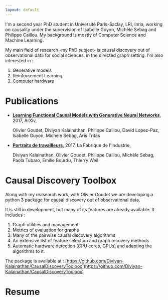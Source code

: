 ```yaml
---
layout: default
---
```


I'm a second year PhD student in Université Paris-Saclay, LRI, Inria, working on causality under the supervision of Isabelle Guyon, Michèle Sebag and Philippe Caillou. My background is mostly of Computer Science and Machine Learning.   

My main field of research -my PhD subject- is causal discovery out of observational data for social sciences, in the directed graph setting. I'm also interested in :

1. Generative models
2. Reinforcement Learning
3. Computer hardware 

# Publications

+ [**Learning Functional Causal Models with Generative Neural Networks**](https://arxiv.org/abs/1709.05321), 2017, ArXiv,

   Olivier Goudet, Diviyan Kalainathan, Philippe Caillou, David Lopez-Paz, Isabelle Guyon, Michèle Sebag, Aris Tritas

+ [**Portraits de travailleurs**](http://www.la-fabrique.fr/fr/publication/portraits-de-travailleurs-comprendre-la-qualite-de-vie-au-travail/), 2017, La Fabrique de l'Industrie,

   Diviyan Kalainathan, Olivier Goudet, Philippe Caillou, Michèle Sebag, Paola Tubaro, Emilie Bourdu, Thierry Weil


# Causal Discovery Toolbox
Along with my reasearch work, with Olivier Goudet we are developing a python 3 package for causal discovery out of observational data. 

It is still in development, but many of its features are already available. It includes :

1. Graph utilities and management
2. Metrics of evaluation for graphs
3. Many of the pairwise causal discovery algorithms
4. An extensive list of feature selection and graph recovery methods
5. Automatic hardware detection (CPU cores, GPUs) and adapting the algorithms to it.

The package is available at : [https://github.com/Diviyan-Kalainathan/CausalDiscoveryToolbox](https://github.com/Diviyan-Kalainathan/CausalDiscoveryToolbox) 

# Resume



